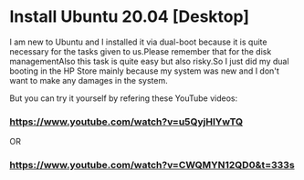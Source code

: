 # Install Ubuntu 20.04 [Desktop]

 I am new to Ubuntu and I installed it via dual-boot because it is quite necessary for the tasks given to us.Please remember that for the disk managementAlso this task is quite easy but also risky.So I just did my dual booting in the HP Store  mainly because my system was new and I don't want to make any damages in the system.

 But you can try it yourself by refering these YouTube videos:
### https://www.youtube.com/watch?v=u5QyjHIYwTQ
 OR
### https://www.youtube.com/watch?v=CWQMYN12QD0&t=333s
